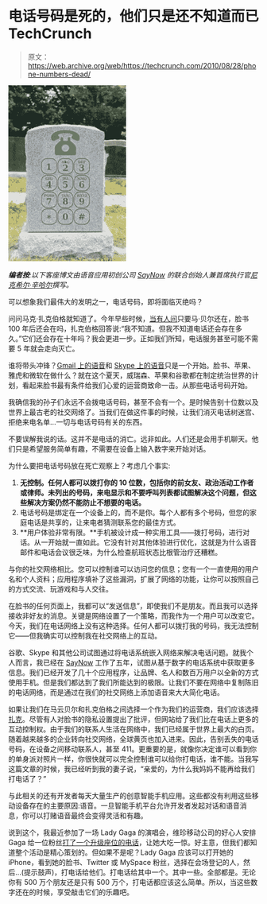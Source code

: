 # 电话号码是死的，他们只是还不知道而已 TechCrunch

> 原文：<https://web.archive.org/web/https://techcrunch.com/2010/08/28/phone-numbers-dead/>

![](img/2ff74b348e325e8515a0611af110af78.png)

***编者按**:以下客座博文由语音应用初创公司 [SayNow](https://web.archive.org/web/20221006020817/http://www.saynow.com/) 的联合创始人兼首席执行官[尼克希尔·辛哈尔](https://web.archive.org/web/20221006020817/http://www.saynow.com/info/team)撰写。*

可以想象我们最伟大的发明之一，电话号码，即将面临灭绝吗？

问问马克·扎克伯格就知道了。今年早些时候，[当有人问](https://web.archive.org/web/20221006020817/http://www.youtube.com/watch?v=_TuFkupUn7k&t=13m2s)只要马·贝尔还在，脸书 100 年后还会在吗，扎克伯格回答说:“我不知道。但我不知道电话还会存在多久。”它们还会存在十年吗？我会更进一步。正如我们所知，电话服务甚至可能不需要 5 年就会走向灭亡。

谁将带头冲锋？[Gmail 上的语音](https://web.archive.org/web/20221006020817/https://beta.techcrunch.com/2010/08/25/google-voice-integrated-into-gmail-make-and-receive-calls-from-the-browser/)和 [Skype 上的语音](https://web.archive.org/web/20221006020817/https://beta.techcrunch.com/2010/08/09/skype-ipo/)只是一个开始。脸书、苹果、雅虎和微软在做什么？就在这个夏天，威瑞森、苹果和谷歌都在制定统治世界的计划，看起来脸书最有条件给我们心爱的运营商致命一击。从那些电话号码开始。

我确信我的孙子们永远不会拨电话号码，甚至不会有一个。是时候告别十位数以及世界上最古老的社交网络了。当我们在做这件事的时候，让我们消灭电话树迷宫、拒绝来电名单…一切与电话号码有关的东西。

不要误解我说的话。这并不是电话的消亡。远非如此。人们还是会用手机聊天。他们只是希望服务简单有趣，不需要在设备上输入数字来开始对话。

为什么要把电话号码放在死亡观察上？考虑几个事实:

1.  **无控制。任何人都可以拨打你的 10 位数，包括你的前女友、政治活动工作者或律师。未列出的号码，来电显示和不要呼叫列表都试图解决这个问题，但这些解决方案仍然不能防止不想要的电话。**
2.  电话号码是绑定在一个设备上的，而不是你。每个人都有多个号码，但您的家庭电话是共享的，让来电者猜测联系您的最佳方式。
3.  **用户体验非常有限。**手机被设计成一种实用工具——拨打号码，进行对话。从一开始就一直如此。它没有针对其他体验进行优化，这就是为什么语音邮件和电话会议很乏味，为什么检查航班状态比根管治疗还糟糕。

与你的社交网络相比。您可以控制谁可以访问您的信息；您有一个一直使用的用户名和个人资料；应用程序填补了这些漏洞，扩展了网络的功能，让你可以按照自己的方式交流、玩游戏和与人交往。

在脸书的任何页面上，我都可以“发送信息”，即使我们不是朋友。而且我可以选择接收非好友的消息。关键是网络设置了一个策略，而我作为一个用户可以改变它。今天，我们在电话网络上没有这种选择。任何人都可以拨打我的号码，我无法控制它——但我确实可以控制我在社交网络上的互动。

谷歌、Skype 和其他公司试图通过将电话系统嵌入网络来解决电话问题。就我个人而言，我已经在 [SayNow](https://web.archive.org/web/20221006020817/http://www.saynow.com/) 工作了五年，试图从基于数字的电话系统中获取更多信息。我们已经开发了几十个应用程序，让品牌、名人和数百万用户以全新的方式使用手机。但是我们都达到了我们所能达到的极限。让我们不要在网络中复制陈旧的电话网络，而是通过在我们的社交网络上添加语音来大大简化电话。

如果让我们在马云贝尔和扎克伯格之间选择一个作为我们的运营商，我们应该选择[扎克](https://web.archive.org/web/20221006020817/http://www.crunchbase.com/person/mark-zuckerberg)。尽管有人对脸书的隐私设置提出了批评，但网站给了我们比在电话上更多的互动控制权。由于我们的联系人生活在网络中，我们已经属于世界上最大的白页。随着越来越多的企业转向社交网络，全球黄页也加入进来。因此，告别丢失的电话号码，在设备之间移动联系人，甚至 411。更重要的是，就像你决定谁可以看到你的单身派对照片一样，你很快就可以完全控制谁可以给你打电话，谁不能。当我写这篇文章的时候，我已经听到我的妻子说，“亲爱的，为什么我妈妈不能再给我们打电话了？”

与此相关的还有开发者每天大量生产的创意智能手机应用。这些都没有利用这些移动设备存在的主要原因:语音。一旦智能手机平台允许开发者发起对话和语音消息，你可以打赌语音最终会变得灵活和有趣。

说到这个，我最近参加了一场 Lady Gaga 的演唱会，维珍移动公司的好心人安排 Gaga 给一位粉丝[打了一个升级座位的电话](https://web.archive.org/web/20221006020817/http://www.youtube.com/watch?v=rHhkYrtjDUU)，让她大吃一惊。好主意，但我们都知道整个活动是精心策划的。但如果不是呢？Lady Gaga 应该可以打开她的 iPhone，看到她的脸书、Twitter 或 MySpace 粉丝，选择在会场登记的人，然后…(提示鼓声)，打电话给他们。打电话给其中一个。其中一些。全部都是。无论你有 500 万个朋友还是只有 500 万个，打电话都应该这么简单。所以，当这些数字还在的时候，享受敲击它们的乐趣吧。
